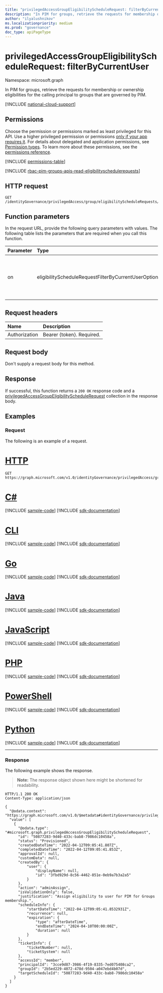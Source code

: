 ```yaml
---
title: "privilegedAccessGroupEligibilityScheduleRequest: filterByCurrentUser"
description: "In PIM for groups, retrieve the requests for membership or ownership eligibilities for the calling principal to groups that are governed by PIM."
author: "ilyalushnikov"
ms.localizationpriority: medium
ms.prod: "governance"
doc_type: apiPageType
---
```


# privilegedAccessGroupEligibilityScheduleRequest: filterByCurrentUser
Namespace: microsoft.graph

In PIM for groups, retrieve the requests for membership or ownership eligibilities for the calling principal to groups that are governed by PIM.

[!INCLUDE [national-cloud-support](../../includes/global-only.md)]

## Permissions
Choose the permission or permissions marked as least privileged for this API. Use a higher privileged permission or permissions [only if your app requires it](/graph/permissions-overview#best-practices-for-using-microsoft-graph-permissions). For details about delegated and application permissions, see [Permission types](/graph/permissions-overview#permission-types). To learn more about these permissions, see the [permissions reference](/graph/permissions-reference).

<!-- { "blockType": "permissions", "name": "privilegedaccessgroupeligibilityschedulerequest_filterbycurrentuser" } -->
[!INCLUDE [permissions-table](../includes/permissions/privilegedaccessgroupeligibilityschedulerequest-filterbycurrentuser-permissions.md)]

[!INCLUDE [rbac-pim-groups-apis-read-eligibilityschedulerequests](../includes/rbac-for-apis/rbac-pim-groups-apis-read-eligibilityschedulerequests.md)]

## HTTP request

<!-- {
  "blockType": "ignored"
}
-->
``` http
GET /identityGovernance/privilegedAccess/group/eligibilityScheduleRequests/filterByCurrentUser(on='parameterValue')
```

## Function parameters
In the request URL, provide the following query parameters with values.
The following table lists the parameters that are required when you call this function.

|Parameter|Type|Description|
|:---|:---|:---|
|on|eligibilityScheduleRequestFilterByCurrentUserOptions|Filter used to query eligibilityScheduleRequests. The possible values are `principal`, `createdBy`, `approver`, `unknownFutureValue`. Required.|


## Request headers
|Name|Description|
|:---|:---|
|Authorization|Bearer {token}. Required.|

## Request body
Don't supply a request body for this method.

## Response

If successful, this function returns a `200 OK` response code and a [privilegedAccessGroupEligibilityScheduleRequest](../resources/privilegedaccessgroupeligibilityschedulerequest.md) collection in the response body.

## Examples

### Request
The following is an example of a request.
# [HTTP](#tab/http)
<!-- {
  "blockType": "request",
  "name": "privilegedaccessgroupeligibilityschedulerequestthis.filterbycurrentuser"
}
-->
``` http
GET https://graph.microsoft.com/v1.0/identityGovernance/privilegedAccess/group/eligibilityScheduleRequests/filterByCurrentUser(on='principal')
```

# [C#](#tab/csharp)
[!INCLUDE [sample-code](../includes/snippets/csharp/privilegedaccessgroupeligibilityschedulerequestthisfilterbycurrentuser-csharp-snippets.md)]
[!INCLUDE [sdk-documentation](../includes/snippets/snippets-sdk-documentation-link.md)]

# [CLI](#tab/cli)
[!INCLUDE [sample-code](../includes/snippets/cli/privilegedaccessgroupeligibilityschedulerequestthisfilterbycurrentuser-cli-snippets.md)]
[!INCLUDE [sdk-documentation](../includes/snippets/snippets-sdk-documentation-link.md)]

# [Go](#tab/go)
[!INCLUDE [sample-code](../includes/snippets/go/privilegedaccessgroupeligibilityschedulerequestthisfilterbycurrentuser-go-snippets.md)]
[!INCLUDE [sdk-documentation](../includes/snippets/snippets-sdk-documentation-link.md)]

# [Java](#tab/java)
[!INCLUDE [sample-code](../includes/snippets/java/privilegedaccessgroupeligibilityschedulerequestthisfilterbycurrentuser-java-snippets.md)]
[!INCLUDE [sdk-documentation](../includes/snippets/snippets-sdk-documentation-link.md)]

# [JavaScript](#tab/javascript)
[!INCLUDE [sample-code](../includes/snippets/javascript/privilegedaccessgroupeligibilityschedulerequestthisfilterbycurrentuser-javascript-snippets.md)]
[!INCLUDE [sdk-documentation](../includes/snippets/snippets-sdk-documentation-link.md)]

# [PHP](#tab/php)
[!INCLUDE [sample-code](../includes/snippets/php/privilegedaccessgroupeligibilityschedulerequestthisfilterbycurrentuser-php-snippets.md)]
[!INCLUDE [sdk-documentation](../includes/snippets/snippets-sdk-documentation-link.md)]

# [PowerShell](#tab/powershell)
[!INCLUDE [sample-code](../includes/snippets/powershell/privilegedaccessgroupeligibilityschedulerequestthisfilterbycurrentuser-powershell-snippets.md)]
[!INCLUDE [sdk-documentation](../includes/snippets/snippets-sdk-documentation-link.md)]

# [Python](#tab/python)
[!INCLUDE [sample-code](../includes/snippets/python/privilegedaccessgroupeligibilityschedulerequestthisfilterbycurrentuser-python-snippets.md)]
[!INCLUDE [sdk-documentation](../includes/snippets/snippets-sdk-documentation-link.md)]

---

### Response
The following example shows the response.
>**Note:** The response object shown here might be shortened for readability.
<!-- {
  "blockType": "response",
  "truncated": true,
  "@odata.type": "Collection(microsoft.graph.privilegedAccessGroupEligibilityScheduleRequest)"
}
-->
``` http
HTTP/1.1 200 OK
Content-Type: application/json

{
  "@odata.context": "https://graph.microsoft.com/v1.0/$metadata#identityGovernance/privilegedAccess/group/eligibilityScheduleRequests/$entity",
  "value": [
    {
      "@odata.type": "#microsoft.graph.privilegedAccessGroupEligibilityScheduleRequest",
      "id": "50877283-9d40-433c-bab8-7986dc10458a",
      "status": "Provisioned",
      "createdDateTime": "2022-04-12T09:05:41.807Z",
      "completedDateTime": "2022-04-12T09:05:41.853Z",
      "approvalId": null,
      "customData": null,
      "createdBy": {
          "user": {
              "displayName": null,
              "id": "3fbd929d-8c56-4462-851e-0eb9a7b3a2a5"
          }
      },
      "action": "adminAssign",
      "isValidationOnly": false,
      "justification": "Assign eligibility to user for PIM for Groups membership.",
      "scheduleInfo": {
          "startDateTime": "2022-04-12T09:05:41.8532931Z",
          "recurrence": null,
          "expiration": {
              "type": "afterDateTime",
              "endDateTime": "2024-04-10T00:00:00Z",
              "duration": null
          }
      },
      "ticketInfo": {
          "ticketNumber": null,
          "ticketSystem": null
      },
      "accessId": "member",
      "principalId": "3cce9d87-3986-4f19-8335-7ed075408ca2",
      "groupId": "2b5ed229-4072-478d-9504-a047ebd4b07d",
      "targetScheduleId": "50877283-9d40-433c-bab8-7986dc10458a"
    }
  ]
}
```

